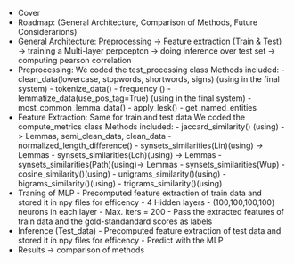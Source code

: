 - Cover
- Roadmap: (General Architecture, Comparison of Methods, Future Considerarions)
- General Architecture: Preprocessing -> Feature extraction (Train & Test) -> training a Multi-layer perpcepton -> doing inference over test set -> computing pearson correlation
- Preprocessing: 
          We coded the test_processing class
          Methods included:
                - clean_data(lowercase, stopwords, shortwords, signs) (using in the final system)
                - tokenize_data()
                - frequency ()
                - lemmatize_data(use_pos_tag=True) (using in the final system)
                - most_common_lemma_data()
                - apply_lesk()
                - get_named_entities
- Feature Extraction:
          Same for train and test data
          We coded the compute_metrics class
          Methods included:
                - jaccard_similarity() (using)     -> Lemmas, semi_clean_data, clean_data
                - normalized_length_difference()
                - synsets_similarities(Lin)(using) -> Lemmas
                - synsets_similarities(Lch)(using) -> Lemmas
                - synsets_similarities(Path)(using)-> Lemmas
                - synsets_similarities(Wup)
                - cosine_similarity()(using) 
                - unigrams_similarity()(using)
                - bigrams_similarity()(using)
                - trigrams_similarity()(using)
- Traning of MLP
            - Precomputed feature extraction of train data and stored it in npy files for efficency
            - 4 Hidden layers
            - (100,100,100,100) neurons in each layer
            - Max. iters = 200 
            - Pass the extracted features of train data and the gold-standandard scores as labels
- Inference (Test_data)
      - Precomputed feature extraction of test data and stored it in npy files for efficency
      - Predict with the MLP
- Results -> comparison of methods
